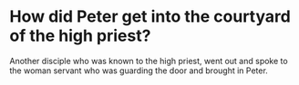 # How did Peter get into the courtyard of the high priest?

Another disciple who was known to the high priest, went out and spoke to the woman servant who was guarding the door and brought in Peter.
